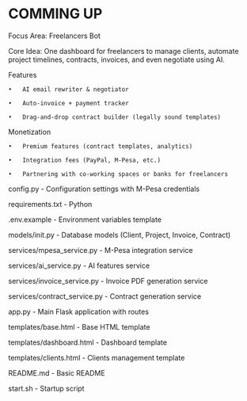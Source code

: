 # COMMING UP

Focus Area: Freelancers Bot

Core Idea: One dashboard for freelancers to manage clients, automate project timelines, contracts, invoices, and even negotiate using AI.

Features

	•	AI email rewriter & negotiator
 
	•	Auto-invoice + payment tracker
 
	•	Drag-and-drop contract builder (legally sound templates)

Monetization

	•	Premium features (contract templates, analytics)
 
	•	Integration fees (PayPal, M-Pesa, etc.)
 
	•	Partnering with co-working spaces or banks for freelancers


config.py - Configuration settings with M-Pesa credentials

requirements.txt - Python 

.env.example - Environment variables template

models/init.py - Database models (Client, Project, Invoice, Contract)

services/mpesa_service.py - M-Pesa integration service

services/ai_service.py - AI features service

services/invoice_service.py - Invoice PDF generation service

services/contract_service.py - Contract generation service

app.py - Main Flask application with routes

templates/base.html - Base HTML template

templates/dashboard.html - Dashboard template

templates/clients.html - Clients management template

README.md - Basic README

start.sh - Startup script
